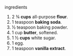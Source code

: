 ingredients

1. 2 ¾ **cups** all-purpose **flour**.
2. 1 teaspoon **baking soda**.
3. ½ teaspoon baking powder.
4. 1 cup **butter**, softened.
5. 1 ½ **cups** white sugar.
6. 1 egg.
7. 1 teaspoon **vanilla extract**.

